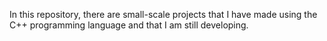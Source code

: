 In this repository, there are small-scale projects that I have made using the C++ programming language and that I am still developing.

